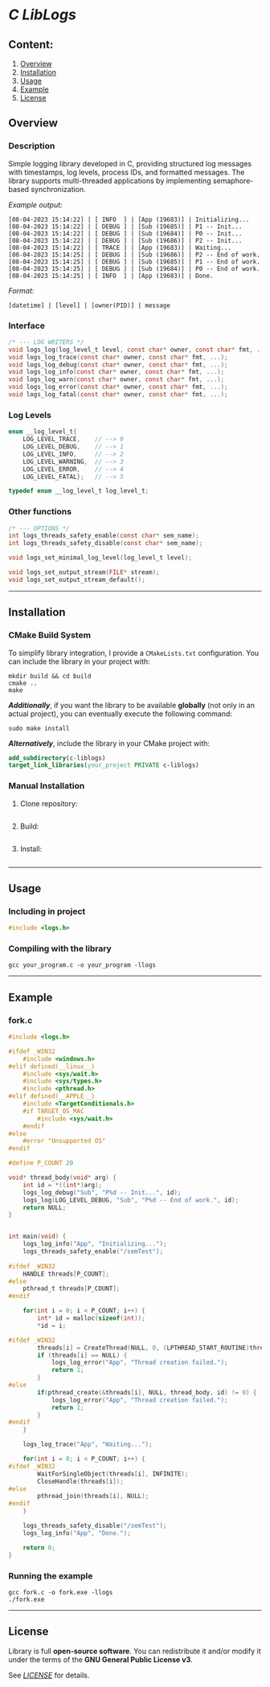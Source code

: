 # ***C LibLogs***

## **Content:**

1. [Overview](#overview)
2. [Installation](#installation)
3. [Usage](#usage)
4. [Example](#example)
5. [License](#license)

## **Overview**

### **Description**

Simple logging library developed in C, providing structured log messages with timestamps, log levels, process IDs, and formatted messages. The library supports multi-threaded applications by implementing semaphore-based synchronization.

*Example output:*

``` text
[08-04-2023 15:14:22] | [ INFO  ] | [App (19683)] | Initializing...
[08-04-2023 15:14:22] | [ DEBUG ] | [Sub (19685)] | P1 -- Init...
[08-04-2023 15:14:22] | [ DEBUG ] | [Sub (19684)] | P0 -- Init...
[08-04-2023 15:14:22] | [ DEBUG ] | [Sub (19686)] | P2 -- Init...
[08-04-2023 15:14:22] | [ TRACE ] | [App (19683)] | Waiting...
[08-04-2023 15:14:25] | [ DEBUG ] | [Sub (19686)] | P2 -- End of work.
[08-04-2023 15:14:25] | [ DEBUG ] | [Sub (19685)] | P1 -- End of work.
[08-04-2023 15:14:25] | [ DEBUG ] | [Sub (19684)] | P0 -- End of work.
[08-04-2023 15:14:25] | [ INFO  ] | [App (19683)] | Done.
```

*Format:*

``` text
[datetime] | [level] | [owner(PID)] | message
```

### **Interface**

``` c
/* --- LOG WRITERS */
void logs_log(log_level_t level, const char* owner, const char* fmt, ...);
void logs_log_trace(const char* owner, const char* fmt, ...);
void logs_log_debug(const char* owner, const char* fmt, ...);
void logs_log_info(const char* owner, const char* fmt, ...);
void logs_log_warn(const char* owner, const char* fmt, ...);
void logs_log_error(const char* owner, const char* fmt, ...);
void logs_log_fatal(const char* owner, const char* fmt, ...);
```

### **Log Levels**

``` c
enum __log_level_t{
    LOG_LEVEL_TRACE,    // --> 0
    LOG_LEVEL_DEBUG,    // --> 1
    LOG_LEVEL_INFO,     // --> 2
    LOG_LEVEL_WARNING,  // --> 3
    LOG_LEVEL_ERROR,    // --> 4
    LOG_LEVEL_FATAL};   // --> 5

typedef enum __log_level_t log_level_t;
```

### **Other functions**

``` c
/* --- OPTIONS */
int logs_threads_safety_enable(const char* sem_name);
int logs_threads_safety_disable(const char* sem_name);

void logs_set_minimal_log_level(log_level_t level);

void logs_set_output_stream(FILE* stream);
void logs_set_output_stream_default();
```

---

## **Installation**

### **CMake Build System**

To simplify library integration, I provide a `CMakeLists.txt` configuration. You can include the library in your project with:

``` console
mkdir build && cd build
cmake ..
make
```

***Additionally***, if you want the library to be available **globally** (not only in an actual project), you can eventually execute the following command:

``` console
sudo make install
```

***Alternatively***, include the library in your CMake project with:

``` cmake
add_subdirectory(c-liblogs)
target_link_libraries(your_project PRIVATE c-liblogs)
```

### **Manual Installation**

1. Clone repository:

``` console

```

2. Build:

``` console

```

3. Install:

``` console

```

---

## **Usage**

### **Including in project**

``` c
#include <logs.h>
```

### **Compiling with the library**

``` terminal
gcc your_program.c -o your_program -llogs
```

---

## **Example**

### **fork.c**

``` c
#include <logs.h>

#ifdef _WIN32
    #include <windows.h>
#elif defined(__linux__)
    #include <sys/wait.h>
    #include <sys/types.h>
    #include <pthread.h>
#elif defined(__APPLE__)
    #include <TargetConditionals.h>
    #if TARGET_OS_MAC
        #include <sys/wait.h>
    #endif
#else
    #error "Unsupported OS"
#endif

#define P_COUNT 20

void* thread_body(void* arg) {
    int id = *((int*)arg);
    logs_log_debug("Sub", "P%d -- Init...", id);
    logs_log(LOG_LEVEL_DEBUG, "Sub", "P%d -- End of work.", id);
    return NULL;
}


int main(void) {
    logs_log_info("App", "Initializing...");
    logs_threads_safety_enable("/semTest");
    
#ifdef _WIN32
    HANDLE threads[P_COUNT];
#else
    pthread_t threads[P_COUNT];
#endif

    for(int i = 0; i < P_COUNT; i++) {
        int* id = malloc(sizeof(int));
        *id = i;

#ifdef _WIN32
        threads[i] = CreateThread(NULL, 0, (LPTHREAD_START_ROUTINE)thread_body, id, 0, NULL);
        if (threads[i] == NULL) {
            logs_log_error("App", "Thread creation failed.");
            return 1;
        }
#else
        if(pthread_create(&threads[i], NULL, thread_body, id) != 0) {
            logs_log_error("App", "Thread creation failed.");
            return 1;
        }
#endif
    }

    logs_log_trace("App", "Waiting...");

    for(int i = 0; i < P_COUNT; i++) {
#ifdef _WIN32
        WaitForSingleObject(threads[i], INFINITE);
        CloseHandle(threads[i]);
#else
        pthread_join(threads[i], NULL);
#endif
    }

    logs_threads_safety_disable("/semTest");
    logs_log_info("App", "Done.");

    return 0;
}
```

### **Running the example**

``` console
gcc fork.c -o fork.exe -llogs
./fork.exe
```

---

## **License**

Library is full **open-source software**. You can redistribute it and/or modify it under the terms of the **GNU General Public License v3**.

See [*LICENSE*](https://github.com/Baro-coder/C_LibLogs/blob/master/LICENSE) for details.
